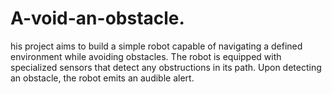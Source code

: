 # A-void-an-obstacle.
his project aims to build a simple robot capable of navigating a defined environment while avoiding obstacles. The robot is equipped with specialized sensors that detect any obstructions in its path. Upon detecting an obstacle, the robot emits an audible alert.
